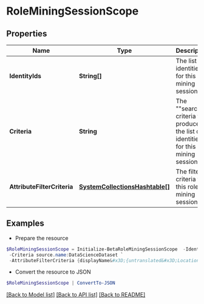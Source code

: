 # RoleMiningSessionScope
## Properties

Name | Type | Description | Notes
------------ | ------------- | ------------- | -------------
**IdentityIds** | **String[]** | The list of identities for this role mining session. | [optional] 
**Criteria** | **String** | The &quot;&quot;search&quot;&quot; criteria that produces the list of identities for this role mining session. | [optional] 
**AttributeFilterCriteria** | [**SystemCollectionsHashtable[]**](SystemCollectionsHashtable.md) | The filter criteria for this role mining session. | [optional] 

## Examples

- Prepare the resource
```powershell
$RoleMiningSessionScope = Initialize-BetaRoleMiningSessionScope  -IdentityIds [2c918090761a5aac0176215c46a62d58, 2c918090761a5aac01722015c46a62d42] `
 -Criteria source.name:DataScienceDataset `
 -AttributeFilterCriteria {displayName&#x3D;{untranslated&#x3D;Location: Miami}, ariaLabel&#x3D;{untranslated&#x3D;Location: Miami}, data&#x3D;{displayName&#x3D;{translateKey&#x3D;IDN.IDENTITY_ATTRIBUTES.LOCATION}, name&#x3D;location, operator&#x3D;EQUALS, values&#x3D;[Miami]}}
```

- Convert the resource to JSON
```powershell
$RoleMiningSessionScope | ConvertTo-JSON
```

[[Back to Model list]](../README.md#documentation-for-models) [[Back to API list]](../README.md#documentation-for-api-endpoints) [[Back to README]](../README.md)

